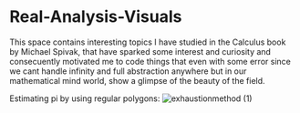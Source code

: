 # Real-Analysis-Visuals
This space contains interesting topics I have studied in the Calculus book by Michael Spivak, that have sparked some interest and curiosity and consecuently motivated me to code things that even with some error since we cant handle infinity and full abstraction anywhere but in our mathematical mind world, show a glimpse of the beauty of the field. 

Estimating pi by using regular polygons: 
![exhaustionmethod (1)](https://github.com/Panithecracker/Real-Analysis-Visuals/assets/97905110/39b20c4b-26cd-4c6e-8f7a-1c99c7db93e4)

